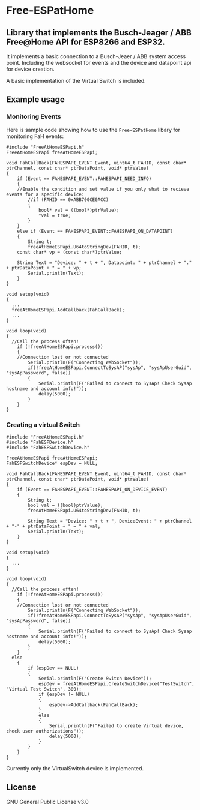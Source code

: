 # Free-ESPatHome

## Library that implements the Busch-Jeager / ABB Free@Home API for ESP8266 and ESP32.

It implements a basic connection to a Busch-Jeaer / ABB system access point. Including the websocket for events and the device and datapoint api for device creation.

A basic implementation of the Virtual Switch is included.

## Example usage
### Monitoring Events
Here is sample code showing how to use the `Free-ESPatHome` libary for monitoring FaH events: 

```
#include "FreeAtHomeESPapi.h"
FreeAtHomeESPapi freeAtHomeESPapi;

void FahCallBack(FAHESPAPI_EVENT Event, uint64_t FAHID, const char* ptrChannel, const char* ptrDataPoint, void* ptrValue)
{
	if (Event == FAHESPAPI_EVENT::FAHESPAPI_NEED_INFO)
	{
    //Enable the condition and set value if you only what to recieve events for a specific device:
		//if (FAHID == 0xABB700CE0ACC) 
		{
			bool* val = ((bool*)ptrValue);
			*val = true;
		}
	}
	else if (Event == FAHESPAPI_EVENT::FAHESPAPI_ON_DATAPOINT)
	{
		String t;
		freeAtHomeESPapi.U64toStringDev(FAHID, t);
    const char* vp = (const char*)ptrValue;

    String Text = "Device: " + t + ", Datapoint: " + ptrChannel + "." + ptrDataPoint + " = " + vp;
		Serial.println(Text);
	}
}

void setup(void)
{
  ...
  freeAtHomeESPapi.AddCallback(FahCallBack);
  ...
}

void loop(void)
{
  //Call the process often!
	if (!freeAtHomeESPapi.process())
	{
    //Connection lost or not connected
		Serial.println(F("Connecting WebSocket"));
		if(!freeAtHomeESPapi.ConnectToSysAP("sysAp", "sysApUserGuid", "sysApPassword", false))
		{
			Serial.println(F("Failed to connect to SysAp! Check Sysap hostname and account info!"));
			delay(5000);
		}
	}
}
```

### Creating a virtual Switch

```
#include "FreeAtHomeESPapi.h"
#include "FahESPDevice.h"
#include "FahESPSwitchDevice.h"

FreeAtHomeESPapi freeAtHomeESPapi;
FahESPSwitchDevice* espDev = NULL;

void FahCallBack(FAHESPAPI_EVENT Event, uint64_t FAHID, const char* ptrChannel, const char* ptrDataPoint, void* ptrValue)
{
	if (Event == FAHESPAPI_EVENT::FAHESPAPI_ON_DEVICE_EVENT)
	{
		String t;		
		bool val = ((bool)ptrValue);	
		freeAtHomeESPapi.U64toStringDev(FAHID, t);

		String Text = "Device: " + t + ", DeviceEvent: " + ptrChannel + "-" + ptrDataPoint + " = " + val;
		Serial.println(Text);		
	}
}

void setup(void)
{
  ...
}

void loop(void)
{
  //Call the process often!
	if (!freeAtHomeESPapi.process())
	{
    //Connection lost or not connected
		Serial.println(F("Connecting WebSocket"));
		if(!freeAtHomeESPapi.ConnectToSysAP("sysAp", "sysApUserGuid", "sysApPassword", false))
		{
			Serial.println(F("Failed to connect to SysAp! Check Sysap hostname and account info!"));
			delay(5000);
		}
	}
  else
	{	
		if (espDev == NULL)
		{
			Serial.println(F("Create Switch Device"));
			espDev = freeAtHomeESPapi.CreateSwitchDevice("TestSwitch", "Virtual Test Switch", 300);
			if (espDev != NULL)
			{
				espDev->AddCallback(FahCallBack);
			}
			else
			{
				Serial.println(F("Failed to create Virtual device, check user authorizations"));
				delay(5000);
			}
		}
	}
}
```

Currently only the VirtualSwitch device is implemented.

## License
GNU General Public License v3.0